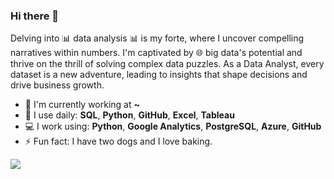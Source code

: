 ### Hi there 👋



Delving into 📊 data analysis 📊 is my forte, where I uncover compelling narratives within numbers. I'm captivated by 🌐 big data's potential and thrive on the thrill of solving complex data puzzles. As a Data Analyst, every dataset is a new adventure, leading to insights that shape decisions and drive business growth.

- 🏢 I'm currently working at **~**
- 🚀 I use daily: **SQL**, **Python**, **GitHub**, **Excel**, **Tableau**
- 💻 I work using: **Python**, **Google Analytics**, **PostgreSQL**, **Azure**, **GitHub**
- ⚡️ Fun fact: I have two dogs and I love baking. 


![](https://github-readme-stats.vercel.app/api?username=Yeejunw&theme=dark)
